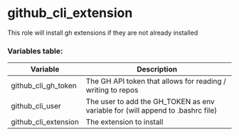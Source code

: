 # github_cli_extension
This role will install gh extensions if they are not already installed

### Variables table:

Variable                                | Description
--------------------------------------- | ------------------------------------------------------------------------------------------------------------------------------------------------------------------------------------------------------
github_cli_gh_token                     | The GH API token that allows for reading / writing to repos
github_cli_user                         | The user to add the GH_TOKEN as env variable for (will append to .bashrc file)
github_cli_extension                    | The extension to install